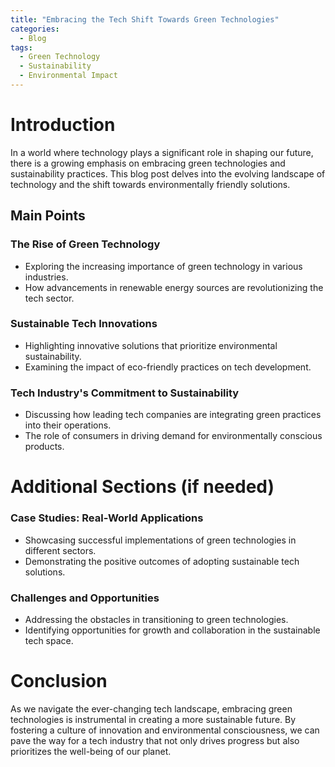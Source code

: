 ```yaml
---
title: "Embracing the Tech Shift Towards Green Technologies"
categories:
  - Blog
tags:
  - Green Technology
  - Sustainability
  - Environmental Impact
---
```


# Introduction
In a world where technology plays a significant role in shaping our future, there is a growing emphasis on embracing green technologies and sustainability practices. This blog post delves into the evolving landscape of technology and the shift towards environmentally friendly solutions.

## Main Points
### The Rise of Green Technology
- Exploring the increasing importance of green technology in various industries.
- How advancements in renewable energy sources are revolutionizing the tech sector.

### Sustainable Tech Innovations
- Highlighting innovative solutions that prioritize environmental sustainability.
- Examining the impact of eco-friendly practices on tech development.

### Tech Industry's Commitment to Sustainability
- Discussing how leading tech companies are integrating green practices into their operations.
- The role of consumers in driving demand for environmentally conscious products.

# Additional Sections (if needed)
### Case Studies: Real-World Applications
- Showcasing successful implementations of green technologies in different sectors.
- Demonstrating the positive outcomes of adopting sustainable tech solutions.

### Challenges and Opportunities
- Addressing the obstacles in transitioning to green technologies.
- Identifying opportunities for growth and collaboration in the sustainable tech space.

# Conclusion
As we navigate the ever-changing tech landscape, embracing green technologies is instrumental in creating a more sustainable future. By fostering a culture of innovation and environmental consciousness, we can pave the way for a tech industry that not only drives progress but also prioritizes the well-being of our planet.